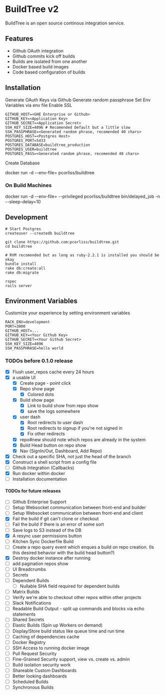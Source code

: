 # BuildTree v2

BuildTree is an open source continous integration service.

## Features

* Github OAuth integration
* Github commits kick off builds
* Builds are isolated from one another
* Docker based build images
* Code based configuration of builds

## Installation

Generate OAuth Keys via Github
Generate random passphrase
Set Env Variables via env file
Enable SSL

```
GITHUB_HOST=<GHE Enterprise or Github>
GITHUB_KEY=<Application Key>
GITHUB_SECRET=<Application Secret>
SSH_KEY_SIZE=4096 # Recomended Default but a little slow
SSH_PASSPHRASE=<Generated random phrase, recomended 40 chars>
POSTGRES_HOST=<Postgres Host>
POSTGRES_PORT=5433
POSTGRES_DATABASE=buildtree_production
POSTGRES_USER=buildtree
POSTGRES_PASS=<Generated random phrase, recomended 40 chars>
```

Create Database

docker run -d --env-file=<env-file> pcorliss/buildtree

### On Build Machines
docker run -d --env-file=<env-file> --privileged pcorliss/buildtree bin/delayed_job
-n <workers> --sleep-delay=10

## Development

```
# Start Postgres
createuser --createdb buildtree

git clone https://github.com:pcorliss/buildtree.git
cd buildtree

# RVM recomended but as long as ruby-2.2.1 is installed you should be okay
bundle install
rake db:create:all
rake db:migrate

rspec
rails server
```

## Environment Variables

Customize your experience by setting environment variables

```
RACK_ENV=development
PORT=3000
GITHUB_HOST=...
GITHUB_KEY=<Your Github Key>
GITHUB_SECRET=<Your Github Secret>
SSH_KEY_SIZE=4096
SSH_PASSPHRASE=hello world
```

### TODOs before 0.1.0 release
- [x] Flush user_repos cache every 24 hours
- [x] a usable UI
  - [x] Create page - point click
  - [x] Repo show page
    - [x] Colored dots
  - [x] Build show page
    - [x] Link to build show from repo show
    - [x] save the logs somewhere
  - [x] user dash
    - [x] Root redirects to user dash
    - [x] Root redirects to signup if you're not signed in
    - [x] Fix other redirects
  - [x] repo#new should note which repos are already in the system
  - [x] Build Head button on repo show
  - [x] Nav (SignIn/Out, Dashboard, Add Repo)
- [x] Check out a specific SHA, not just the head of the branch
- [x] Construct a shell script from a config file
- [ ] Github Integration (Callbacks)
- [x] Run docker within docker
- [ ] Installation documentation

#### TODOs for future releases
- [ ] Github Enterprise Support
- [ ] Setup Websocket communication between front-end and builder
- [ ] Setup Websocket communication between front-end and client
- [x] Fail the build if git can't clone or checkout
- [ ] Fail the build if there is an error of some sort
- [ ] Save logs to S3 instead of the DB
- [x] A resync user permissions button
- [ ] Kitchen Sync Dockerfile Build
- [ ] Create a repo query event which enques a build on repo creation. (Is this desired behavior with the build head button?)
- [x] Destroy docker instance after running
- [ ] add pagination repos show
- [ ] UI Breadcrumbs
- [ ] Secrets
- [ ] Dependent Builds
  - [ ] Nullable SHA field required for dependent builds
- [ ] Matrix Builds
- [ ] Verify we're able to checkout other repos within other projects
- [ ] Slack Notifications
- [ ] Readable Build Output - split up commands and blocks via echo
  statements
- [ ] Shared Secrets
- [ ] Elastic Builds (Spin up Workers on demand)
- [ ] Display/Store build status like queue time and run time
- [ ] Caching of dependencies cache
- [ ] Docker Registry
- [ ] SSH Access to running docker image
- [ ] Pull Request Security
- [ ] Fine-Grained Security support, view vs. create vs. admin
- [ ] Build isolation security work
- [ ] Shareable Custom Dashboards
- [ ] Better looking dashboards
- [ ] Scheduled Builds
- [ ] Synchronous Builds
